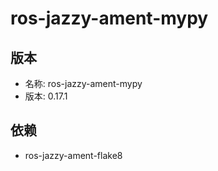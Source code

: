 # ros-jazzy-ament-mypy

## 版本

- 名称: ros-jazzy-ament-mypy
- 版本: 0.17.1

## 依赖

- ros-jazzy-ament-flake8
